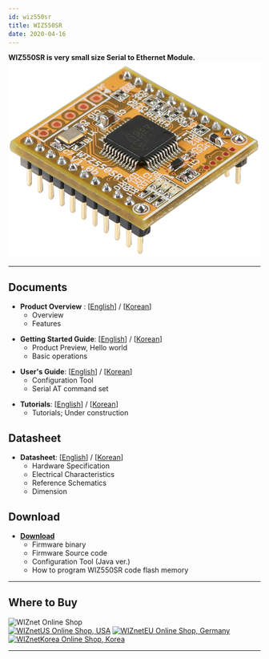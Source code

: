 ```yaml
---
id: wiz550sr
title: WIZ550SR
date: 2020-04-16
---
```


**WIZ550SR is very small size Serial to Ethernet Module.**
![WIZ550SR](/img/products/wiz550sr/wiz550sr_ds/wiz550sr.png)

-----

## Documents

  - **Product Overview** :
    [[English](Overview-[EN].md)] /
    [[Korean](Overview-[KO].md)]
      - Overview
      - Features

<!-- end list -->

  - **Getting Started Guide**:
    [[English](Getting_Started-[EN].md)] /
    [[Korean](Getting_Started-[KO].md)]
      - Product Preview, Hello world
      - Basic operations

<!-- end list -->

  - **User's Guide**:
    [[English](User's_Manual(Programmer's_Guide)-[EN].md)] /
    [[Korean](User's_Manual(Programmer's_Guide)-[KO].md)]
      - Configuration Tool
      - Serial AT command set

<!-- end list -->

  - **Tutorials**:
    [[English](ATcommand_Tutorial-[EN].md)] /
    [[Korean](ATcommand_Tutorial-[KO].md)]
      - Tutorials; Under construction


## Datasheet

  - **Datasheet**: 
  [[English](Datasheet(Hardware_Spec,_Characteristics)-[EN].md)] /
    [[Korean](/Datasheet(Hardware_Spec,_Characteristics)-[KO].md)] 
      - Hardware Specification
      - Electrical Characteristics
      - Reference Schematics
      - Dimension

## Download

  - **[Download](Download.md)**
      - Firmware binary
      - Firmware Source code 
      - Configuration Tool (Java ver.)
      - How to program WIZ550SR code flash memory

-----

## Where to Buy

![WIZnet Online Shop](/products/w5500/buynow.png)  
[![WIZnetUS Online Shop,
USA](/products/w5500/w5500_evb/icons/dollar.png)](http://www.shopwiznet.com/)
[![WIZnetEU Online Shop,
Germany](/products/w5500/w5500_evb/icons/european-euro.png)](http://shop.wiznet.eu/)
[![WIZnetKorea Online Shop,
Korea](/products/w5500/w5500_evb/icons/won.png)](http://shop.wiznet.co.kr/)

-----
